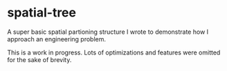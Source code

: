 # spatial-tree

A super basic spatial partioning structure I wrote to demonstrate how I approach an engineering problem.

This is a work in progress. Lots of optimizations and features were omitted for the sake of brevity.

